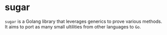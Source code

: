 # sugar

`sugar` is a Golang library that leverages generics to prove various methods. It aims to port as many small ultilities from other languages to `Go`.
